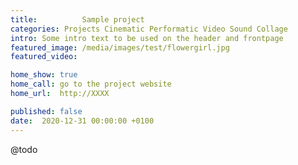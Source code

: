 ```yaml
---
title:          Sample project
categories: Projects Cinematic Performatic Video Sound Collage 
intro: Some intro text to be used on the header and frontpage
featured_image: /media/images/test/flowergirl.jpg
featured_video: 

home_show: true
home_call: go to the project website
home_url:  http://XXXX

published: false
date:  2020-12-31 00:00:00 +0100
---
```


@todo